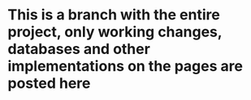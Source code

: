 # This is a branch with the entire project, only working changes, databases and other implementations on the pages are posted here
